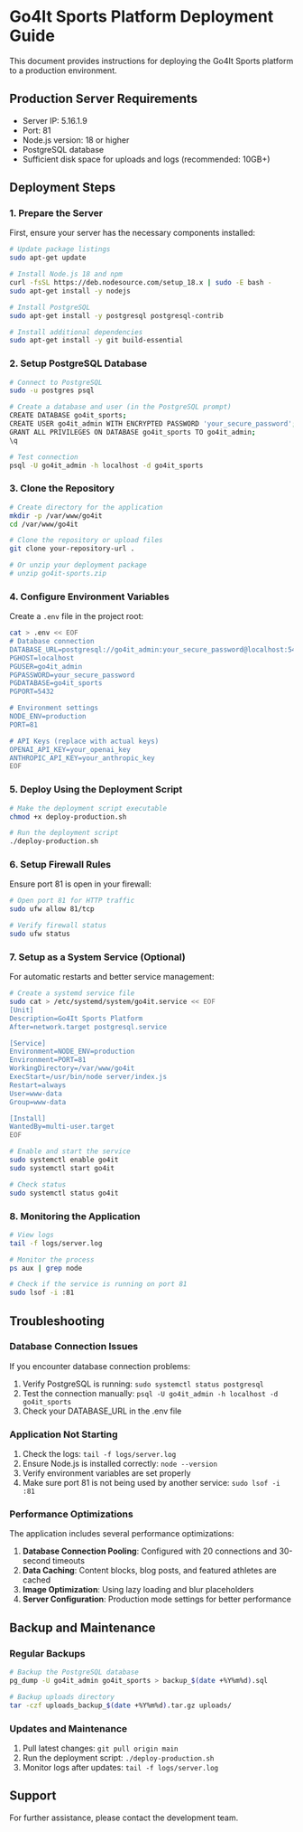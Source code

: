 # Go4It Sports Platform Deployment Guide

This document provides instructions for deploying the Go4It Sports platform to a production environment.

## Production Server Requirements

- Server IP: 5.16.1.9
- Port: 81
- Node.js version: 18 or higher
- PostgreSQL database
- Sufficient disk space for uploads and logs (recommended: 10GB+)

## Deployment Steps

### 1. Prepare the Server

First, ensure your server has the necessary components installed:

```bash
# Update package listings
sudo apt-get update

# Install Node.js 18 and npm
curl -fsSL https://deb.nodesource.com/setup_18.x | sudo -E bash -
sudo apt-get install -y nodejs

# Install PostgreSQL
sudo apt-get install -y postgresql postgresql-contrib

# Install additional dependencies
sudo apt-get install -y git build-essential
```

### 2. Setup PostgreSQL Database

```bash
# Connect to PostgreSQL
sudo -u postgres psql

# Create a database and user (in the PostgreSQL prompt)
CREATE DATABASE go4it_sports;
CREATE USER go4it_admin WITH ENCRYPTED PASSWORD 'your_secure_password';
GRANT ALL PRIVILEGES ON DATABASE go4it_sports TO go4it_admin;
\q

# Test connection
psql -U go4it_admin -h localhost -d go4it_sports
```

### 3. Clone the Repository

```bash
# Create directory for the application
mkdir -p /var/www/go4it
cd /var/www/go4it

# Clone the repository or upload files
git clone your-repository-url .

# Or unzip your deployment package
# unzip go4it-sports.zip
```

### 4. Configure Environment Variables

Create a `.env` file in the project root:

```bash
cat > .env << EOF
# Database connection
DATABASE_URL=postgresql://go4it_admin:your_secure_password@localhost:5432/go4it_sports
PGHOST=localhost
PGUSER=go4it_admin
PGPASSWORD=your_secure_password
PGDATABASE=go4it_sports
PGPORT=5432

# Environment settings
NODE_ENV=production
PORT=81

# API Keys (replace with actual keys)
OPENAI_API_KEY=your_openai_key
ANTHROPIC_API_KEY=your_anthropic_key
EOF
```

### 5. Deploy Using the Deployment Script

```bash
# Make the deployment script executable
chmod +x deploy-production.sh

# Run the deployment script
./deploy-production.sh
```

### 6. Setup Firewall Rules

Ensure port 81 is open in your firewall:

```bash
# Open port 81 for HTTP traffic
sudo ufw allow 81/tcp

# Verify firewall status
sudo ufw status
```

### 7. Setup as a System Service (Optional)

For automatic restarts and better service management:

```bash
# Create a systemd service file
sudo cat > /etc/systemd/system/go4it.service << EOF
[Unit]
Description=Go4It Sports Platform
After=network.target postgresql.service

[Service]
Environment=NODE_ENV=production
Environment=PORT=81
WorkingDirectory=/var/www/go4it
ExecStart=/usr/bin/node server/index.js
Restart=always
User=www-data
Group=www-data

[Install]
WantedBy=multi-user.target
EOF

# Enable and start the service
sudo systemctl enable go4it
sudo systemctl start go4it

# Check status
sudo systemctl status go4it
```

### 8. Monitoring the Application

```bash
# View logs
tail -f logs/server.log

# Monitor the process
ps aux | grep node

# Check if the service is running on port 81
sudo lsof -i :81
```

## Troubleshooting

### Database Connection Issues

If you encounter database connection problems:

1. Verify PostgreSQL is running: `sudo systemctl status postgresql`
2. Test the connection manually: `psql -U go4it_admin -h localhost -d go4it_sports`
3. Check your DATABASE_URL in the .env file

### Application Not Starting

1. Check the logs: `tail -f logs/server.log`
2. Ensure Node.js is installed correctly: `node --version`
3. Verify environment variables are set properly
4. Make sure port 81 is not being used by another service: `sudo lsof -i :81`

### Performance Optimizations

The application includes several performance optimizations:

1. **Database Connection Pooling**: Configured with 20 connections and 30-second timeouts
2. **Data Caching**: Content blocks, blog posts, and featured athletes are cached
3. **Image Optimization**: Using lazy loading and blur placeholders
4. **Server Configuration**: Production mode settings for better performance

## Backup and Maintenance

### Regular Backups

```bash
# Backup the PostgreSQL database
pg_dump -U go4it_admin go4it_sports > backup_$(date +%Y%m%d).sql

# Backup uploads directory
tar -czf uploads_backup_$(date +%Y%m%d).tar.gz uploads/
```

### Updates and Maintenance

1. Pull latest changes: `git pull origin main`
2. Run the deployment script: `./deploy-production.sh`
3. Monitor logs after updates: `tail -f logs/server.log`

## Support

For further assistance, please contact the development team.